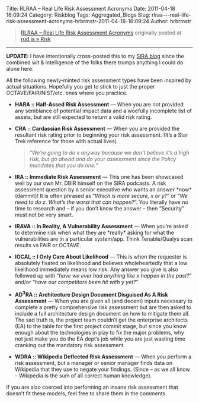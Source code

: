 Title: RLRAA – Real Life Risk Assessment Acronyms
Date: 2011-04-18 16:09:24
Category: Riskblog
Tags: Aggregated_Blogs
Slug: rlraa---real-life-risk-assessment-acronyms-hrbrmstr-2011-04-18-16:09:24
Author: hrbrmstr

>[RLRAA – Real Life Risk Assessment Acronyms](http://rud.is/b/2011/04/18/rlraa-real-life-risk-assessment-acronyms/) originally posted at [rud.is » Risk](http://rud.is/b)
***
**UPDATE:** I have intentionally cross-posted this to my [SIRA blog](http://societyinforisk.org/content/rlraa-real-life-risk-assessment-acronyms) since the combined wit & intelligence of the folks there trumps anything I could do alone here.

All the following newly-minted risk assessment types have been inspired by actual situations. Hopefully you get to stick to just the proper OCTAVE/FAIR/NIST/etc. ones where you practice.

-   **HARA :: Half-Assed Risk Assessment** — When you are not provided any semblance of potential impact data and a woefully incomplete list of assets, but are still expected to return a valid risk rating.
-   **CRA :: Cardassian Risk Assessment** — When you are provided the resultant risk rating prior to beginning your risk assessment. (It’s a Star Trek reference for those with actual lives)

    > “*We’re going to do x anyway because we don’t believe it’s a high risk, but go ahead and do your assessment since the Policy mandates that you do one.*“

-   **IRA :: Immediate Risk Assessment** — This one has been showcased well by our own Mr. DBIR himself on the SIRA podcasts. A risk assessment question by a senior executive who wants an answer \*now\* (dammit)! It is often phrased as “*Which is more secure, x or y?*” or *“We need to do z. What’s the worst that can happen?*“. You literally have no time to research and – if you don’t know the answer – then “Security” must not be very smart.
-   **IRAVA :: In Reality, A Vulnerability Assessment** — When you’re asked to determine risk when what they are \*really\* asking for what the vulnerabilities are in a particular system/app. Think Tenable/Qualys scan results vs FAIR or OCTAVE.
-   **IOCAL :: I Only Care About Likelihood** — This is when the requester is absolutely fixated on likelihood and believes wholeheartedly that a low likelihood immediately means low risk. Any answer you give is also followed up with “*have we ever had anything like x happen in the past?*” and/or “*have our competitors been hit with y yet?*“
-   **AD<sup>3</sup>RA :: Architecture Design Document Disguised As A Risk Assessment** — When you are given all (and decent) inputs necessary to complete a pretty comprehensive risk assessment but are then asked to include a full architecture design document on how to mitigate them all. The sad truth is, the project team couldn’t get the enterprise architects (EA) to the table for the first project commit stage, but since you know enough about the technologies in play to fix the major problems, why not just make you do the EA dept’s job while you are just wasting time cranking out the mandatory risk assessment.
-   **WDRA :: Wikipedia Deflected Risk Assessment** — When you perform a risk assessment, but a manager or senior manager finds data on Wikipedia that they use to negate your findings. (Since – as we all know – Wikipedia is the sum of all correct human knowledge).

If you are also coerced into performing an insane risk assessment that doesn’t fit these models, feel free to share them in the comments.

